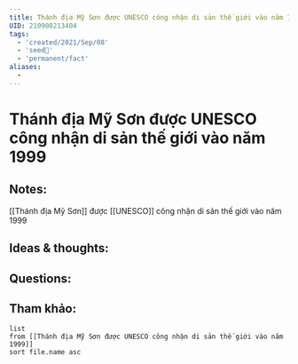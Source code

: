 ```yaml
---
title: Thánh địa Mỹ Sơn được UNESCO công nhận di sản thế giới vào năm 1999
UID: 210908213404
tags:
  - 'created/2021/Sep/08'
  - 'seed🥜'
  - 'permanent/fact'
aliases:
  - 
---
```

# Thánh địa Mỹ Sơn được UNESCO công nhận di sản thế giới vào năm 1999

## Notes:
[[Thánh địa Mỹ Sơn]] được [[UNESCO]] công nhận di sản thế giới vào năm 1999

## Ideas & thoughts:

## Questions:


## Tham khảo:
```dataview
list
from [[Thánh địa Mỹ Sơn được UNESCO công nhận di sản thế giới vào năm 1999]]
sort file.name asc
```